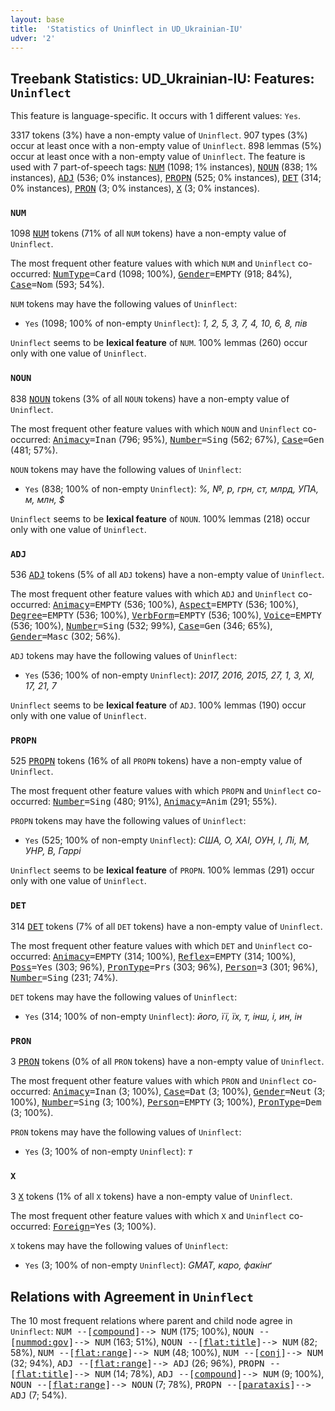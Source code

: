 ```yaml
---
layout: base
title:  'Statistics of Uninflect in UD_Ukrainian-IU'
udver: '2'
---
```


## Treebank Statistics: UD_Ukrainian-IU: Features: `Uninflect`

This feature is language-specific.
It occurs with 1 different values: `Yes`.

3317 tokens (3%) have a non-empty value of `Uninflect`.
907 types (3%) occur at least once with a non-empty value of `Uninflect`.
898 lemmas (5%) occur at least once with a non-empty value of `Uninflect`.
The feature is used with 7 part-of-speech tags: <tt><a href="uk_iu-pos-NUM.html">NUM</a></tt> (1098; 1% instances), <tt><a href="uk_iu-pos-NOUN.html">NOUN</a></tt> (838; 1% instances), <tt><a href="uk_iu-pos-ADJ.html">ADJ</a></tt> (536; 0% instances), <tt><a href="uk_iu-pos-PROPN.html">PROPN</a></tt> (525; 0% instances), <tt><a href="uk_iu-pos-DET.html">DET</a></tt> (314; 0% instances), <tt><a href="uk_iu-pos-PRON.html">PRON</a></tt> (3; 0% instances), <tt><a href="uk_iu-pos-X.html">X</a></tt> (3; 0% instances).

### `NUM`

1098 <tt><a href="uk_iu-pos-NUM.html">NUM</a></tt> tokens (71% of all `NUM` tokens) have a non-empty value of `Uninflect`.

The most frequent other feature values with which `NUM` and `Uninflect` co-occurred: <tt><a href="uk_iu-feat-NumType.html">NumType</a></tt><tt>=Card</tt> (1098; 100%), <tt><a href="uk_iu-feat-Gender.html">Gender</a></tt><tt>=EMPTY</tt> (918; 84%), <tt><a href="uk_iu-feat-Case.html">Case</a></tt><tt>=Nom</tt> (593; 54%).

`NUM` tokens may have the following values of `Uninflect`:

* `Yes` (1098; 100% of non-empty `Uninflect`): <em>1, 2, 5, 3, 7, 4, 10, 6, 8, пів</em>

`Uninflect` seems to be **lexical feature** of `NUM`. 100% lemmas (260) occur only with one value of `Uninflect`.

### `NOUN`

838 <tt><a href="uk_iu-pos-NOUN.html">NOUN</a></tt> tokens (3% of all `NOUN` tokens) have a non-empty value of `Uninflect`.

The most frequent other feature values with which `NOUN` and `Uninflect` co-occurred: <tt><a href="uk_iu-feat-Animacy.html">Animacy</a></tt><tt>=Inan</tt> (796; 95%), <tt><a href="uk_iu-feat-Number.html">Number</a></tt><tt>=Sing</tt> (562; 67%), <tt><a href="uk_iu-feat-Case.html">Case</a></tt><tt>=Gen</tt> (481; 57%).

`NOUN` tokens may have the following values of `Uninflect`:

* `Yes` (838; 100% of non-empty `Uninflect`): <em>%, №, р, грн, ст, млрд, УПА, м, млн, $</em>

`Uninflect` seems to be **lexical feature** of `NOUN`. 100% lemmas (218) occur only with one value of `Uninflect`.

### `ADJ`

536 <tt><a href="uk_iu-pos-ADJ.html">ADJ</a></tt> tokens (5% of all `ADJ` tokens) have a non-empty value of `Uninflect`.

The most frequent other feature values with which `ADJ` and `Uninflect` co-occurred: <tt><a href="uk_iu-feat-Animacy.html">Animacy</a></tt><tt>=EMPTY</tt> (536; 100%), <tt><a href="uk_iu-feat-Aspect.html">Aspect</a></tt><tt>=EMPTY</tt> (536; 100%), <tt><a href="uk_iu-feat-Degree.html">Degree</a></tt><tt>=EMPTY</tt> (536; 100%), <tt><a href="uk_iu-feat-VerbForm.html">VerbForm</a></tt><tt>=EMPTY</tt> (536; 100%), <tt><a href="uk_iu-feat-Voice.html">Voice</a></tt><tt>=EMPTY</tt> (536; 100%), <tt><a href="uk_iu-feat-Number.html">Number</a></tt><tt>=Sing</tt> (532; 99%), <tt><a href="uk_iu-feat-Case.html">Case</a></tt><tt>=Gen</tt> (346; 65%), <tt><a href="uk_iu-feat-Gender.html">Gender</a></tt><tt>=Masc</tt> (302; 56%).

`ADJ` tokens may have the following values of `Uninflect`:

* `Yes` (536; 100% of non-empty `Uninflect`): <em>2017, 2016, 2015, 27, 1, 3, XI, 17, 21, 7</em>

`Uninflect` seems to be **lexical feature** of `ADJ`. 100% lemmas (190) occur only with one value of `Uninflect`.

### `PROPN`

525 <tt><a href="uk_iu-pos-PROPN.html">PROPN</a></tt> tokens (16% of all `PROPN` tokens) have a non-empty value of `Uninflect`.

The most frequent other feature values with which `PROPN` and `Uninflect` co-occurred: <tt><a href="uk_iu-feat-Number.html">Number</a></tt><tt>=Sing</tt> (480; 91%), <tt><a href="uk_iu-feat-Animacy.html">Animacy</a></tt><tt>=Anim</tt> (291; 55%).

`PROPN` tokens may have the following values of `Uninflect`:

* `Yes` (525; 100% of non-empty `Uninflect`): <em>США, О, ХАІ, ОУН, І, Лі, М, УНР, В, Гаррі</em>

`Uninflect` seems to be **lexical feature** of `PROPN`. 100% lemmas (291) occur only with one value of `Uninflect`.

### `DET`

314 <tt><a href="uk_iu-pos-DET.html">DET</a></tt> tokens (7% of all `DET` tokens) have a non-empty value of `Uninflect`.

The most frequent other feature values with which `DET` and `Uninflect` co-occurred: <tt><a href="uk_iu-feat-Animacy.html">Animacy</a></tt><tt>=EMPTY</tt> (314; 100%), <tt><a href="uk_iu-feat-Reflex.html">Reflex</a></tt><tt>=EMPTY</tt> (314; 100%), <tt><a href="uk_iu-feat-Poss.html">Poss</a></tt><tt>=Yes</tt> (303; 96%), <tt><a href="uk_iu-feat-PronType.html">PronType</a></tt><tt>=Prs</tt> (303; 96%), <tt><a href="uk_iu-feat-Person.html">Person</a></tt><tt>=3</tt> (301; 96%), <tt><a href="uk_iu-feat-Number.html">Number</a></tt><tt>=Sing</tt> (231; 74%).

`DET` tokens may have the following values of `Uninflect`:

* `Yes` (314; 100% of non-empty `Uninflect`): <em>його, її, їх, т, інш, і, ин, ін</em>

### `PRON`

3 <tt><a href="uk_iu-pos-PRON.html">PRON</a></tt> tokens (0% of all `PRON` tokens) have a non-empty value of `Uninflect`.

The most frequent other feature values with which `PRON` and `Uninflect` co-occurred: <tt><a href="uk_iu-feat-Animacy.html">Animacy</a></tt><tt>=Inan</tt> (3; 100%), <tt><a href="uk_iu-feat-Case.html">Case</a></tt><tt>=Dat</tt> (3; 100%), <tt><a href="uk_iu-feat-Gender.html">Gender</a></tt><tt>=Neut</tt> (3; 100%), <tt><a href="uk_iu-feat-Number.html">Number</a></tt><tt>=Sing</tt> (3; 100%), <tt><a href="uk_iu-feat-Person.html">Person</a></tt><tt>=EMPTY</tt> (3; 100%), <tt><a href="uk_iu-feat-PronType.html">PronType</a></tt><tt>=Dem</tt> (3; 100%).

`PRON` tokens may have the following values of `Uninflect`:

* `Yes` (3; 100% of non-empty `Uninflect`): <em>т</em>

### `X`

3 <tt><a href="uk_iu-pos-X.html">X</a></tt> tokens (1% of all `X` tokens) have a non-empty value of `Uninflect`.

The most frequent other feature values with which `X` and `Uninflect` co-occurred: <tt><a href="uk_iu-feat-Foreign.html">Foreign</a></tt><tt>=Yes</tt> (3; 100%).

`X` tokens may have the following values of `Uninflect`:

* `Yes` (3; 100% of non-empty `Uninflect`): <em>GMAT, каро, факінґ</em>

## Relations with Agreement in `Uninflect`

The 10 most frequent relations where parent and child node agree in `Uninflect`:
<tt>NUM --[<tt><a href="uk_iu-dep-compound.html">compound</a></tt>]--> NUM</tt> (175; 100%),
<tt>NOUN --[<tt><a href="uk_iu-dep-nummod-gov.html">nummod:gov</a></tt>]--> NUM</tt> (163; 51%),
<tt>NOUN --[<tt><a href="uk_iu-dep-flat-title.html">flat:title</a></tt>]--> NUM</tt> (82; 58%),
<tt>NUM --[<tt><a href="uk_iu-dep-flat-range.html">flat:range</a></tt>]--> NUM</tt> (48; 100%),
<tt>NUM --[<tt><a href="uk_iu-dep-conj.html">conj</a></tt>]--> NUM</tt> (32; 94%),
<tt>ADJ --[<tt><a href="uk_iu-dep-flat-range.html">flat:range</a></tt>]--> ADJ</tt> (26; 96%),
<tt>PROPN --[<tt><a href="uk_iu-dep-flat-title.html">flat:title</a></tt>]--> NUM</tt> (14; 78%),
<tt>ADJ --[<tt><a href="uk_iu-dep-compound.html">compound</a></tt>]--> NUM</tt> (9; 100%),
<tt>NOUN --[<tt><a href="uk_iu-dep-flat-range.html">flat:range</a></tt>]--> NOUN</tt> (7; 78%),
<tt>PROPN --[<tt><a href="uk_iu-dep-parataxis.html">parataxis</a></tt>]--> ADJ</tt> (7; 54%).

